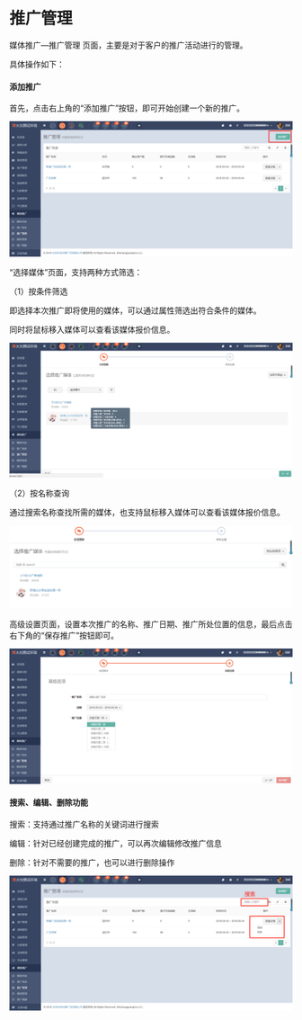 # 推广管理

媒体推广—推广管理 页面，主要是对于客户的推广活动进行的管理。

具体操作如下：

#### 添加推广

首先，点击右上角的“添加推广”按钮，即可开始创建一个新的推广。

![](/assets/1525330192%281%29.jpg)

“选择媒体”页面，支持两种方式筛选：

（1）按条件筛选

即选择本次推广即将使用的媒体，可以通过属性筛选出符合条件的媒体。

同时将鼠标移入媒体可以查看该媒体报价信息。

![](/assets/1525330358%281%29.jpg)

（2）按名称查询

通过搜索名称查找所需的媒体，也支持鼠标移入媒体可以查看该媒体报价信息。

![](/assets/1525330570%281%29.jpg)

高级设置页面，设置本次推广的名称、推广日期、推广所处位置的信息，最后点击右下角的“保存推广”按钮即可。

![](/assets/1525330843%281%29.jpg)

#### 搜索、编辑、删除功能

搜索：支持通过推广名称的关键词进行搜索

编辑：针对已经创建完成的推广，可以再次编辑修改推广信息

删除：针对不需要的推广，也可以进行删除操作

![](/assets/1525331285%281%29.jpg)

